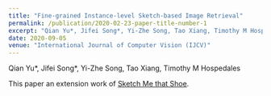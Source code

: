 ```yaml
---
title: "Fine-grained Instance-level Sketch-based Image Retrieval"
permalink: /publication/2020-02-23-paper-title-number-1
excerpt: "Qian Yu*, Jifei Song*, Yi-Zhe Song, Tao Xiang, Timothy M Hospedales"
date: 2020-09-05
venue: "International Journal of Computer Vision (IJCV)"
---
```

Qian Yu*, Jifei Song*, Yi-Zhe Song, Tao Xiang, Timothy M Hospedales

This paper an extension work of [Sketch Me that Shoe](https://www.cv-foundation.org/openaccess/content_cvpr_2016/papers/Yu_Sketch_Me_That_CVPR_2016_paper.pdf).
